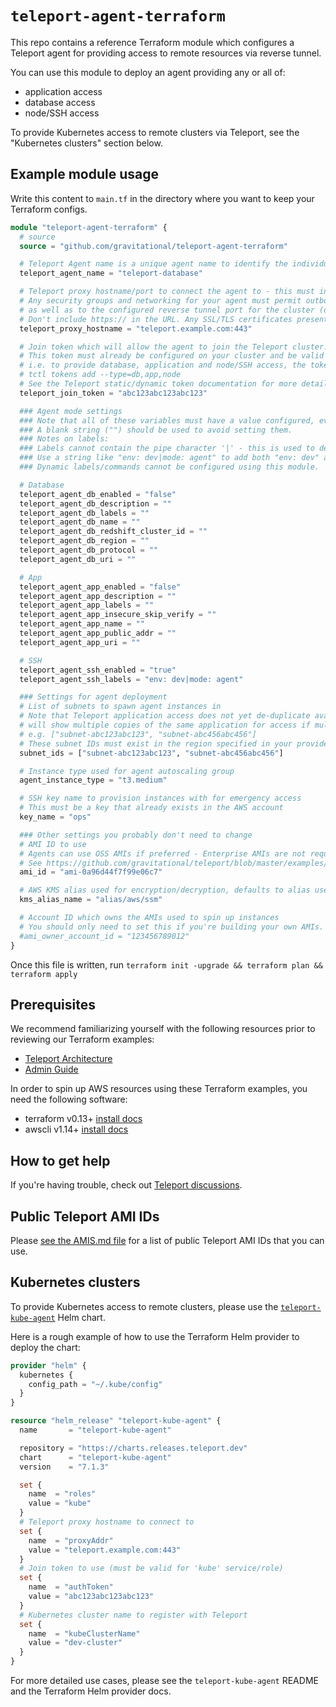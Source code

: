 # `teleport-agent-terraform`

This repo contains a reference Terraform module which configures a Teleport agent for providing access to remote resources via reverse tunnel.

You can use this module to deploy an agent providing any or all of:
- application access
- database access
- node/SSH access

To provide Kubernetes access to remote clusters via Teleport, see the "Kubernetes clusters" section below.

## Example module usage

Write this content to `main.tf` in the directory where you want to keep your Terraform configs.

```terraform
module "teleport-agent-terraform" {
  # source
  source = "github.com/gravitational/teleport-agent-terraform"

  # Teleport Agent name is a unique agent name to identify the individual instance.
  teleport_agent_name = "teleport-database"

  # Teleport proxy hostname/port to connect the agent to - this must include a web UI port like :443 or :3080
  # Any security groups and networking for your agent must permit outbound traffic to flow to this host/port,
  # as well as to the configured reverse tunnel port for the cluster (defaults to 3024, but can also be multiplexed on 443/3080)
  # Don't include https:// in the URL. Any SSL/TLS certificates presented must use valid chains.
  teleport_proxy_hostname = "teleport.example.com:443"

  # Join token which will allow the agent to join the Teleport cluster.
  # This token must already be configured on your cluster and be valid for all Teleport services which the agent is providing access to.
  # i.e. to provide database, application and node/SSH access, the token should be created with
  # tctl tokens add --type=db,app,node
  # See the Teleport static/dynamic token documentation for more details.
  teleport_join_token = "abc123abc123abc123"

  ### Agent mode settings
  ### Note that all of these variables must have a value configured, even if you are not using that mode.
  ### A blank string ("") should be used to avoid setting them.
  ### Notes on labels:
  ### Labels cannot contain the pipe character '|' - this is used to delimit each key:value static label entry.
  ### Use a string like "env: dev|mode: agent" to add both "env: dev" and "mode: agent" static labels.
  ### Dynamic labels/commands cannot be configured using this module.

  # Database
  teleport_agent_db_enabled = "false"
  teleport_agent_db_description = ""
  teleport_agent_db_labels = ""
  teleport_agent_db_name = ""
  teleport_agent_db_redshift_cluster_id = ""
  teleport_agent_db_region = ""
  teleport_agent_db_protocol = ""
  teleport_agent_db_uri = ""

  # App
  teleport_agent_app_enabled = "false"
  teleport_agent_app_description = ""
  teleport_agent_app_labels = ""
  teleport_agent_app_insecure_skip_verify = ""
  teleport_agent_app_name = ""
  teleport_agent_app_public_addr = ""
  teleport_agent_app_uri = ""

  # SSH
  teleport_agent_ssh_enabled = "true"
  teleport_agent_ssh_labels = "env: dev|mode: agent"

  ### Settings for agent deployment
  # List of subnets to spawn agent instances in
  # Note that Teleport application access does not yet de-duplicate available applications, so
  # will show multiple copies of the same application for access if multiple replicas are used.
  # e.g. ["subnet-abc123abc123", "subnet-abc456abc456"]
  # These subnet IDs must exist in the region specified in your provider.tf file
  subnet_ids = ["subnet-abc123abc123", "subnet-abc456abc456"]

  # Instance type used for agent autoscaling group
  agent_instance_type = "t3.medium"

  # SSH key name to provision instances with for emergency access
  # This must be a key that already exists in the AWS account
  key_name = "ops"

  ### Other settings you probably don't need to change
  # AMI ID to use
  # Agents can use OSS AMIs if preferred - Enterprise AMIs are not required.
  # See https://github.com/gravitational/teleport/blob/master/examples/aws/terraform/AMIS.md
  ami_id = "ami-0a96d44f7f99e06c7"

  # AWS KMS alias used for encryption/decryption, defaults to alias used in SSM
  kms_alias_name = "alias/aws/ssm"

  # Account ID which owns the AMIs used to spin up instances
  # You should only need to set this if you're building your own AMIs.
  #ami_owner_account_id = "123456789012"
}

```

Once this file is written, run `terraform init -upgrade && terraform plan && terraform apply`

## Prerequisites

We recommend familiarizing yourself with the following resources prior to reviewing our Terraform examples:

- [Teleport Architecture](https://goteleport.com/docs/architecture/overview/)
- [Admin Guide](https://goteleport.com/docs/admin-guide/)

In order to spin up AWS resources using these Terraform examples, you need the following software:

- terraform v0.13+ [install docs](https://learn.hashicorp.com/terraform/getting-started/install.html)
- awscli v1.14+ [install docs](https://docs.aws.amazon.com/cli/latest/userguide/cli-chap-install.html)

## How to get help

If you're having trouble, check out [Teleport discussions](ttps://github.com/gravitational/teleport/discussions).

## Public Teleport AMI IDs

Please [see the AMIS.md file](https://github.com/gravitational/teleport/blob/master/examples/aws/terraform/AMIS.md) for a list of public Teleport AMI IDs that you can use.

## Kubernetes clusters

To provide Kubernetes access to remote clusters, please use the [`teleport-kube-agent`](https://github.com/gravitational/teleport/tree/master/examples/chart/teleport-kube-agent) Helm chart.

Here is a rough example of how to use the Terraform Helm provider to deploy the chart:

```terraform
provider "helm" {
  kubernetes {
    config_path = "~/.kube/config"
  }
}

resource "helm_release" "teleport-kube-agent" {
  name       = "teleport-kube-agent"

  repository = "https://charts.releases.teleport.dev"
  chart      = "teleport-kube-agent"
  version    = "7.1.3"

  set {
    name  = "roles"
    value = "kube"
  }
  # Teleport proxy hostname to connect to
  set {
    name  = "proxyAddr"
    value = "teleport.example.com:443"
  }
  # Join token to use (must be valid for 'kube' service/role)
  set {
    name  = "authToken"
    value = "abc123abc123abc123"
  }
  # Kubernetes cluster name to register with Teleport
  set {
    name  = "kubeClusterName"
    value = "dev-cluster"
  }
}
```

For more detailed use cases, please see the `teleport-kube-agent` README and the Terraform Helm provider docs.